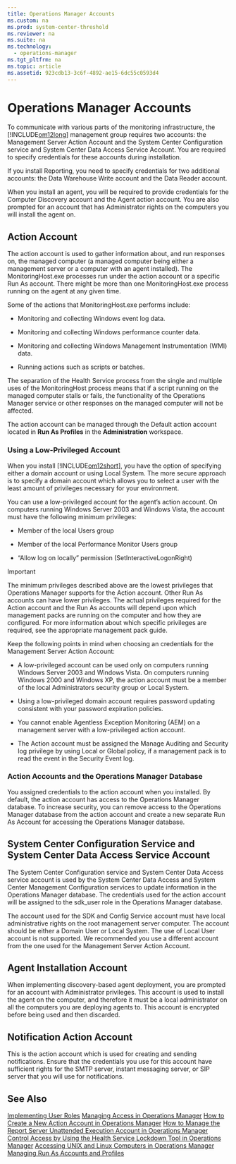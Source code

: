 ```yaml
---
title: Operations Manager Accounts
ms.custom: na
ms.prod: system-center-threshold
ms.reviewer: na
ms.suite: na
ms.technology: 
  - operations-manager
ms.tgt_pltfrm: na
ms.topic: article
ms.assetid: 923cdb13-3c6f-4892-ae15-6dc55c0593d4
---
```

# Operations Manager Accounts
To communicate with various parts of the monitoring infrastructure, the [!INCLUDE[om12long](../../Token/om12long_md.md)] management group requires two accounts: the Management Server Action Account and the System Center Configuration service and System Center Data Access Service Account. You are required to specify credentials for these accounts during installation.

If you install Reporting, you need to specify credentials for two additional accounts: the Data Warehouse Write account and the Data Reader account.

When you install an agent, you will be required to provide credentials for the Computer Discovery account and the Agent action account. You are also prompted for an account that has Administrator rights on the computers you will install the agent on.

## Action Account
The action account is used to gather information about, and run responses on, the managed computer \(a managed computer being either a management server or a computer with an agent installed\). The MonitoringHost.exe processes run under the action account or a specific Run As account. There might be more than one MonitoringHost.exe process running on the agent at any given time.

Some of the actions that MonitoringHost.exe performs include:

-   Monitoring and collecting Windows event log data.

-   Monitoring and collecting Windows performance counter data.

-   Monitoring and collecting Windows Management Instrumentation \(WMI\) data.

-   Running actions such as scripts or batches.

The separation of the Health Service process from the single and multiple uses of the MonitoringHost process means that if a script running on the managed computer stalls or fails, the functionality of the Operations Manager service or other responses on the managed computer will not be affected.

The action account can be managed through the Default action account located in **Run As Profiles** in the **Administration** workspace.

### Using a Low\-Privileged Account
When you install [!INCLUDE[om12short](../../Token/om12short_md.md)], you have the option of specifying either a domain account or using Local System. The more secure approach is to specify a domain account which allows you to select a user with the least amount of privileges necessary for your environment.

You can use a low\-privileged account for the agent’s action account. On computers running Windows Server 2003 and Windows Vista, the account must have the following minimum privileges:

-   Member of the local Users group

-   Member of the local Performance Monitor Users group

-   “Allow log on locally” permission \(SetInteractiveLogonRight\)

> [!IMPORTANT]
> The minimum privileges described above are the lowest privileges that Operations Manager supports for the Action account. Other Run As accounts can have lower privileges. The actual privileges required for the Action account and the Run As accounts will depend upon which management packs are running on the computer and how they are configured. For more information about which specific privileges are required, see the appropriate management pack guide.

Keep the following points in mind when choosing an credentials for the Management Server Action Account:

-   A low\-privileged account can be used only on computers running Windows Server 2003 and Windows Vista. On computers running Windows 2000 and Windows XP, the action account must be a member of the local Administrators security group or Local System.

-   Using a low\-privileged domain account requires password updating consistent with your password expiration policies.

-   You cannot enable Agentless Exception Monitoring \(AEM\) on a management server with a low\-privileged action account.

-   The Action account must be assigned the Manage Auditing and Security log privilege by using Local or Global policy, if a management pack is to read the event in the Security Event log.

### Action Accounts and the Operations Manager Database
You assigned credentials to the action account when you installed. By default, the action account has access to the Operations Manager database. To increase security, you can remove access to the Operations Manager database from the action account and create a new separate Run As Account for accessing the Operations Manager database.

## System Center Configuration Service and System Center Data Access Service Account
The System Center Configuration service and System Center Data Access service account is used by the System Center Data Access and System Center Management Configuration services to update information in the Operations Manager database. The credentials used for the action account will be assigned to the sdk\_user role in the Operations Manager database.

The account used for the SDK and Config Service account must have local administrative rights on the root management server computer. The account should be either a Domain User or Local System. The use of Local User account is not supported. We recommended you use a different account from the one used for the Management Server Action Account.

## Agent Installation Account
When implementing discovery\-based agent deployment, you are prompted for an account with Administrator privileges. This account is used to install the agent on the computer, and therefore it must be a local administrator on all the computers you are deploying agents to. This account is encrypted before being used and then discarded.

## Notification Action Account
This is the action account which is used for creating and sending notifications. Ensure that the credentials you use for this account have sufficient rights for the SMTP server, instant messaging server, or SIP server that you will use for notifications.

## See Also
[Implementing User Roles](Implementing-User-Roles.md)
[Managing Access in Operations Manager](Managing-Access-in-Operations-Manager.md)
[How to Create a New Action Account in Operations Manager](How-to-Create-a-New-Action-Account-in-Operations-Manager.md)
[How to Manage the Report Server Unattended Execution Account in Operations Manager](How-to-Manage-the-Report-Server-Unattended-Execution-Account-in-Operations-Manager.md)
[Control Access by Using the Health Service Lockdown Tool in Operations Manager](Control-Access-by-Using-the-Health-Service-Lockdown-Tool-in-Operations-Manager.md)
[Accessing UNIX and Linux Computers in Operations Manager](Accessing-UNIX-and-Linux-Computers-in-Operations-Manager.md)
[Managing Run As Accounts and Profiles](Managing-Run-As-Accounts-and-Profiles.md)


